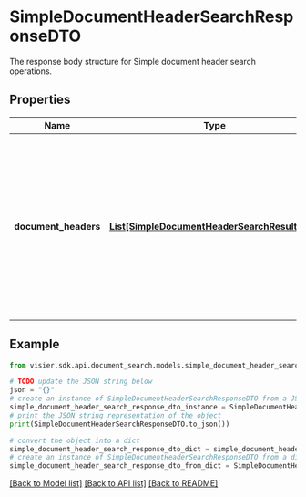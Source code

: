 # SimpleDocumentHeaderSearchResponseDTO

The response body structure for Simple document header search operations.

## Properties

Name | Type | Description | Notes
------------ | ------------- | ------------- | -------------
**document_headers** | [**List[SimpleDocumentHeaderSearchResultDTO]**](SimpleDocumentHeaderSearchResultDTO.md) | The ordered collection of document header search results. The results are sorted according to their relevance in a descending order. | [optional] 

## Example

```python
from visier.sdk.api.document_search.models.simple_document_header_search_response_dto import SimpleDocumentHeaderSearchResponseDTO

# TODO update the JSON string below
json = "{}"
# create an instance of SimpleDocumentHeaderSearchResponseDTO from a JSON string
simple_document_header_search_response_dto_instance = SimpleDocumentHeaderSearchResponseDTO.from_json(json)
# print the JSON string representation of the object
print(SimpleDocumentHeaderSearchResponseDTO.to_json())

# convert the object into a dict
simple_document_header_search_response_dto_dict = simple_document_header_search_response_dto_instance.to_dict()
# create an instance of SimpleDocumentHeaderSearchResponseDTO from a dict
simple_document_header_search_response_dto_from_dict = SimpleDocumentHeaderSearchResponseDTO.from_dict(simple_document_header_search_response_dto_dict)
```
[[Back to Model list]](../README.md#documentation-for-models) [[Back to API list]](../README.md#documentation-for-api-endpoints) [[Back to README]](../README.md)


